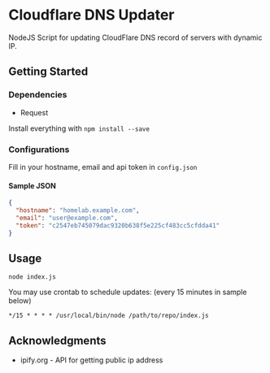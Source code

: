 Cloudflare DNS Updater
===
NodeJS Script for updating CloudFlare DNS record of servers with dynamic IP.

## Getting Started
### Dependencies
* Request

Install everything with `npm install --save`

### Configurations
Fill in your hostname, email and api token in `config.json`

#### Sample JSON
```json
{
  "hostname": "homelab.example.com",
  "email": "user@example.com",
  "token": "c2547eb745079dac9320b638f5e225cf483cc5cfdda41"
}
```

## Usage
```
node index.js
```
You may use crontab to schedule updates: (every 15 minutes in sample below)
```
*/15 * * * * /usr/local/bin/node /path/to/repo/index.js
```

## Acknowledgments
* ipify.org - API for getting public ip address
